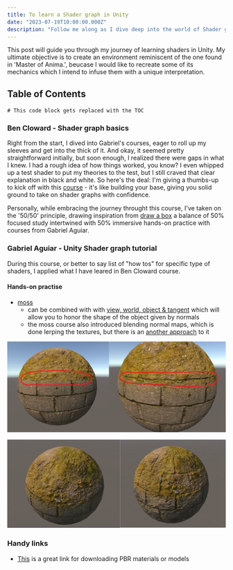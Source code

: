 ```yaml
---
title: To learn a Shader graph in Unity
date: "2023-07-19T10:00:00.000Z"
description: "Follow me along as I dive deep into the world of Shader graph, unraveling the techniques and tools to create stunning shaders and breathe life into virtual worlds"
---
```


This post will guide you through my journey of learning shaders in Unity. My ultimate objective is to create an environment reminiscent of the one found in 'Master of Anima.', beucase I would like to recreate some of its mechanics which I intend to infuse them with a unique interpretation.

## Table of Contents

```toc
# This code block gets replaced with the TOC
```

### Ben Cloward - Shader graph basics

Right from the start, I dived into Gabriel's courses, eager to roll up my sleeves and get into the thick of it. And okay, it seemed pretty straightforward initially, but soon enough, I realized there were gaps in what I knew. I had a rough idea of how things worked, you know? I even whipped up a test shader to put my theories to the test, but I still craved that clear explanation in black and white. So here's the deal: I'm giving a thumbs-up to kick off with this [course](https://www.youtube.com/watch?v=OX_6_bKpP9g&list=PL78XDi0TS4lEBWa2Hpzg2SRC5njCcKydl&pp=iAQB "course") - it's like building your base, giving you solid ground to take on shader graphs with confidence.

Personally, while embracing the journey throught this course, I've taken on the '50/50' principle, drawing inspiration from [draw a box](https://www.drawabox.com "drawabox") a balance of 50% focused study intertwined with 50% immersive hands-on practice with courses from Gabriel Aguiar.


### Gabriel Aguiar - Unity Shader graph tutorial

During this course, or better to say list of "how tos" for specific type of shaders, I applied what I have leared in Ben Cloward course.  

#### Hands-on practise
* [moss](https://youtu.be/Q43XBychCEY)
  * can be combined with with [view, world, object & tangent](https://youtu.be/E6Srr-HaicI) which will allow you to honor the shape of the object given by normals
  * the moss course also introduced blending normal maps, which is done lerping the textures, but there is an [another approach](https://youtu.be/GKVBJ7aO1Mk) to it

![mossDiff](./mossDiff.png "After View, world, object & tangent course: left is original, after course")

![normalDiff](./normalDiff.png "After normal blend course: left is original, after course")

### Handy links

* [This](https://polyhaven.com/) is a great link for downloading PBR materials or models



